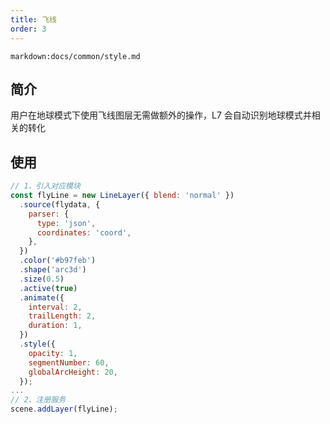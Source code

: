 ```yaml
---
title: 飞线
order: 3
---
```


`markdown:docs/common/style.md`

## 简介

用户在地球模式下使用飞线图层无需做额外的操作，L7 会自动识别地球模式并相关的转化

## 使用

```javascript
// 1、引入对应模块
const flyLine = new LineLayer({ blend: 'normal' })
  .source(flydata, {
    parser: {
      type: 'json',
      coordinates: 'coord',
    },
  })
  .color('#b97feb')
  .shape('arc3d')
  .size(0.5)
  .active(true)
  .animate({
    interval: 2,
    trailLength: 2,
    duration: 1,
  })
  .style({
    opacity: 1,
    segmentNumber: 60,
    globalArcHeight: 20,
  });
...
// 2、注册服务
scene.addLayer(flyLine);

```
